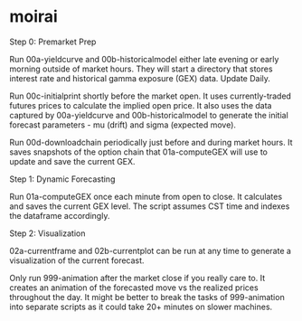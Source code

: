 # moirai

Step 0: Premarket Prep

Run 00a-yieldcurve and 00b-historicalmodel either late evening or early morning outside of market hours. They
will start a directory that stores interest rate and historical gamma exposure (GEX) data. Update Daily.

Run 00c-initialprint shortly before the market open. It uses currently-traded futures prices to calculate the
implied open price. It also uses the data captured by 00a-yieldcurve and 00b-historicalmodel to generate the 
initial forecast parameters - mu (drift) and sigma (expected move).

Run 00d-downloadchain periodically just before and during market hours. It saves snapshots of the option chain
that 01a-computeGEX will use to update and save the current GEX.

Step 1: Dynamic Forecasting

Run 01a-computeGEX once each minute from open to close. It calculates and saves the current GEX level. The script
assumes CST time and indexes the dataframe accordingly.

Step 2: Visualization

02a-currentframe and 02b-currentplot can be run at any time to generate a visualization of the current forecast.

Only run 999-animation after the market close if you really care to. It creates an animation of the forecasted 
move vs the realized prices throughout the day. It might be better to break the tasks of 999-animation into separate 
scripts as it could take 20+ minutes on slower machines. 

